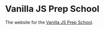 # Vanilla JS Prep School

The website for the [Vanilla JS Prep School](http://vanillajsprepschool.com).